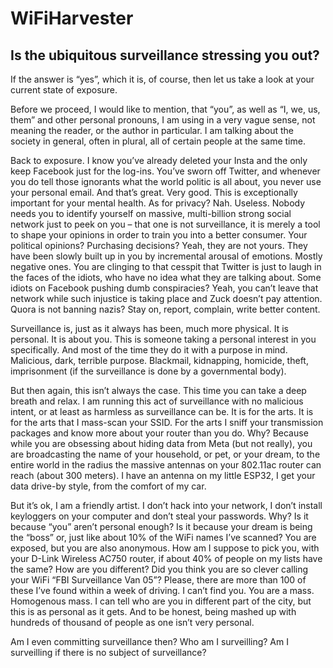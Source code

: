 # WiFiHarvester

## Is the ubiquitous surveillance stressing you out?

If the answer is “yes”, which it is, of course, then let us take a look at your current state of exposure. 

Before we proceed, I would like to mention, that “you”, as well as “I, we, us, them” and other personal pronouns, I am using in a very vague sense, not meaning the reader, or the author in particular. I am talking about the society in general, often in plural, all of certain people at the same time.

Back to exposure. I know you’ve already deleted your Insta and the only keep Facebook just for the log-ins. You’ve sworn off Twitter, and whenever you do tell those ignorants what the world politic is all about, you never use your personal email. And that’s great. Very good. This is exceptionally important for your mental health. As for privacy? Nah. Useless. Nobody needs you to identify yourself on massive, multi-billion strong social network just to peek on you – that one is not surveillance, it is merely a tool to shape your opinions in order to train you into a better consumer. Your political opinions? Purchasing decisions? Yeah, they are not yours. They have been slowly built up in you by incremental arousal of emotions. Mostly negative ones. You are clinging to that cesspit that Twitter is just to laugh in the faces of the idiots, who have no idea what they are talking about. Some idiots on Facebook pushing dumb conspiracies? Yeah, you can’t leave that network while such injustice is taking place and Zuck doesn’t pay attention. Quora is not banning nazis? Stay on, report, complain, write better content.

Surveillance is, just as it always has been, much more physical. It is personal. It is about you. This is someone taking a personal interest in you specifically. And most of the time they do it with a purpose in mind. Malicious, dark, terrible purpose. Blackmail, kidnapping, homicide, theft, imprisonment (if the surveillance is done by a governmental body). 

But then again, this isn’t always the case. This time you can take a deep breath and relax. I am running this act of surveillance with no malicious intent, or at least as harmless as surveillance can be. It is for the arts. It is for the arts that I mass-scan your SSID. For the arts I sniff your transmission packages and know more about your router than you do. Why? Because while you are obsessing about hiding data from Meta (but not really), you are broadcasting the name of your household, or pet, or your dream, to the entire world in the radius the massive antennas on your 802.11ac router can reach (about 300 meters). I have an antenna on my little ESP32, I get your data drive-by style, from the comfort of my car. 

But it’s ok, I am a friendly artist. I don’t hack into your network, I don’t install keyloggers on your computer and don’t steal your passwords. Why? Is it because “you” aren’t personal enough? Is it because your dream is being the “boss” or, just like about 10% of the WiFi names I’ve scanned? You are exposed, but you are also anonymous. How am I suppose to pick you, with your D-Link Wireless AC750 router, if about 40% of people on my lists have the same? How are you different? Did you think you are so clever calling your WiFi “FBI Surveillance Van 05”? Please, there are more than 100 of these I’ve found within a week of driving. I can’t find you. You are a mass. Homogenous mass. I can tell who are you in different part of the city, but this is as personal as it gets. And to be honest, being mashed up with hundreds of thousand of people as one isn’t very personal.

Am I even committing surveillance then? Who am I surveilling? Am I surveilling if there is no subject of surveillance?
